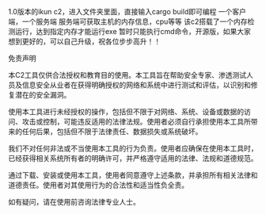 1.0版本的ikun c2，进入文件夹里面，直接输入cargo build即可编程
一个客户端，一个服务端
服务端可获取主机的内存信息，cpu等等
该c2搭载了一个内存检测运行，达到指定内存才能运行exe
暂时只能执行cmd命令，开源版，如果大家想到更好的，可以自己升级，祝各位步步高升！！



免责声明

本C2工具仅供合法授权和教育目的使用。本工具旨在帮助安全专家、渗透测试人员及信息安全从业者在获得明确授权的网络和系统中进行测试和评估，以识别和修复潜在的安全漏洞。

使用本工具进行未经授权的操作，包括但不限于对网络、系统、设备或数据的访问、攻击或控制，可能违反适用的法律法规。使用者必须自行承担使用本工具所带来的任何后果，包括但不限于法律责任、数据损失或系统破坏。

我们不对任何非法或不当使用本工具的行为负责。使用者应确保在使用本工具时，已经获得相关系统所有者的明确许可，并严格遵守适用的法律、法规和道德规范。

通过下载、安装或使用本工具，使用者同意遵守上述条款，并承担所有相关法律和道德责任。使用者对其使用行为的合法性和适当性负全责。

如有疑问，请在使用前咨询法律专业人士。
